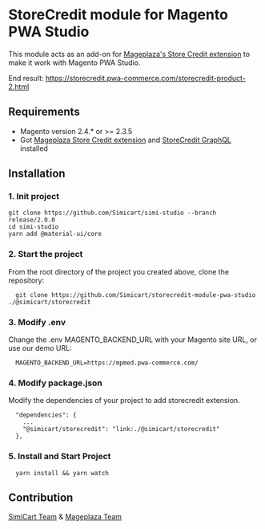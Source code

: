 # StoreCredit module for Magento PWA Studio

This module acts as an add-on for [Mageplaza's Store Credit extension](https://www.mageplaza.com/magento-2-store-credit/) to make it work with Magento PWA Studio.

End result: https://storecredit.pwa-commerce.com/storecredit-product-2.html

## Requirements

- Magento version 2.4.* or >= 2.3.5
- Got [Mageplaza Store Credit extension](https://www.mageplaza.com/magento-2-store-credit/) and [StoreCredit GraphQL](https://github.com/mageplaza/magento-2-store-credit-graphql) installed

## Installation

### 1. Init project
```
git clone https://github.com/Simicart/simi-studio --branch release/2.0.0
cd simi-studio
yarn add @material-ui/core
```

### 2. Start the project

From the root directory of the project you created above, clone the repository:

```
  git clone https://github.com/Simicart/storecredit-module-pwa-studio ./@simicart/storecredit
```

### 3. Modify .env

Change the .env MAGENTO_BACKEND_URL with your Magento site URL, or use our demo URL:

```
  MAGENTO_BACKEND_URL=https://mpmed.pwa-commerce.com/
```
### 4. Modify package.json

Modify the dependencies of your project to add storecredit extension.

```
  "dependencies": {
    ...
    "@simicart/storecredit": "link:./@simicart/storecredit"
  },
```

### 5. Install and Start Project

```
  yarn install && yarn watch
```

## Contribution

[SimiCart Team](https://www.simicart.com/pwa.html/) & [Mageplaza Team](https://www.mageplaza.com/)
